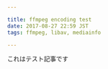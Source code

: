```yaml
---

title: ffmpeg encoding test
date: 2017-08-27 22:59 JST
tags: ffmpeg, libav, mediainfo

---
```


これはテスト記事です
